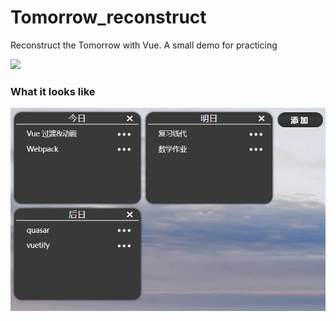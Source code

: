 # Tomorrow_reconstruct
Reconstruct the Tomorrow with Vue. A small demo for practicing


 ![](https://img.shields.io/apm/l/MIT?style=flat-square)

### What it looks like
![](https://github.com/jamond-x/Tomorrow_reconstruct/blob/main/front_end/static/img/%E7%95%8C%E9%9D%A2%E6%9B%B4%E6%96%B0.png)
